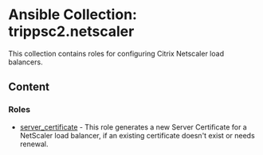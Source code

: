 # Ansible Collection: trippsc2.netscaler

This collection contains roles for configuring Citrix Netscaler load balancers.

## Content

### Roles

- [server_certificate](roles/server_certificate/README.md) - This role generates a new Server Certificate for a NetScaler load balancer, if an existing certificate doesn't exist or needs renewal.
